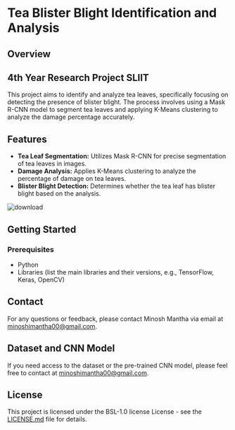 # Tea Blister Blight Identification and Analysis

## Overview

## 4th Year Research Project SLIIT
This project aims to identify and analyze tea leaves, specifically focusing on detecting the presence of blister blight. The process involves using a Mask R-CNN model to segment tea leaves and applying K-Means clustering to analyze the damage percentage accurately.

## Features
- **Tea Leaf Segmentation:** Utilizes Mask R-CNN for precise segmentation of tea leaves in images.
- **Damage Analysis:** Applies K-Means clustering to analyze the percentage of damage on tea leaves.
- **Blister Blight Detection:** Determines whether the tea leaf has blister blight based on the analysis.

![download](https://github.com/minosh00/Tea-Blister-Bligh-Identify-and-Analyis-the-Treatment-/assets/86770967/29c23be3-385a-4d85-b9ac-ac450cf106e3)

## Getting Started
### Prerequisites
- Python 
- Libraries (list the main libraries and their versions, e.g., TensorFlow, Keras, OpenCV)

## Contact
For any questions or feedback, please contact Minosh Mantha via email at minoshimantha00@gmail.com.

## Dataset and CNN Model
If you need access to the dataset or the pre-trained CNN model, please feel free to contact  at minoshimantha00@gmail.com.


## License
This project is licensed under the BSL-1.0 license License - see the [LICENSE.md](LICENSE.md) file for details.

